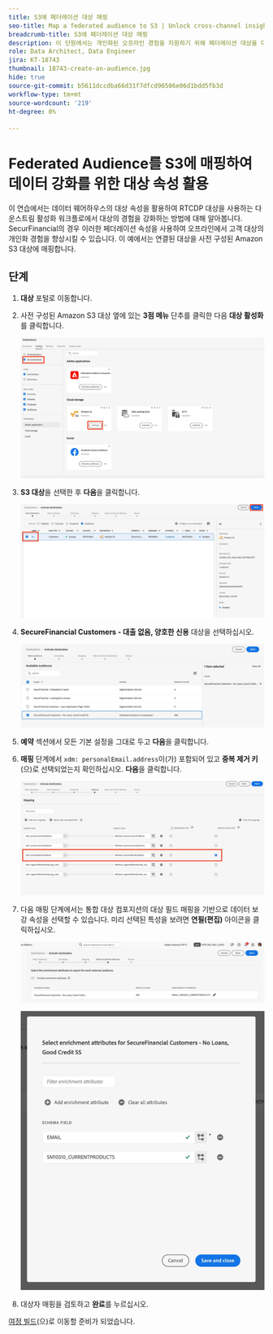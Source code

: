 ```yaml
---
title: S3에 페더레이션 대상 매핑
seo-title: Map a federated audience to S3 | Unlock cross-channel insights with Federated Audience Composition
breadcrumb-title: S3에 페더레이션 대상 매핑
description: 이 단원에서는 개인화된 오프라인 경험을 지원하기 위해 페더레이션 대상을 다운스트림 Real-Time CDP 대상에 매핑합니다.
role: Data Architect, Data Engineer
jira: KT-18743
thumbnail: 18743-create-an-audience.jpg
hide: true
source-git-commit: b5611dccdba66d31f7dfcd96506e06d1bdd5fb3d
workflow-type: tm+mt
source-wordcount: '219'
ht-degree: 0%

---
```



# Federated Audience를 S3에 매핑하여 데이터 강화를 위한 대상 속성 활용

이 연습에서는 데이터 웨어하우스의 대상 속성을 활용하여 RTCDP 대상을 사용하는 다운스트림 활성화 워크플로에서 대상의 경험을 강화하는 방법에 대해 알아봅니다. SecurFinancial의 경우 이러한 페더레이션 속성을 사용하여 오프라인에서 고객 대상의 개인화 경험을 향상시킬 수 있습니다. 이 예에서는 연결된 대상을 사전 구성된 Amazon S3 대상에 매핑합니다.

## 단계

1. **대상** 포털로 이동합니다.

2. 사전 구성된 Amazon S3 대상 옆에 있는 **3점 메뉴** 단추를 클릭한 다음 **대상 활성화**&#x200B;를 클릭합니다.

   ![활성화-대상](assets/activate-audiences.png)

3. **S3 대상**&#x200B;을 선택한 후 **다음**&#x200B;을 클릭합니다.

   ![select-s3-destination](assets/select-s3-destination.png)

4. **SecureFinancial Customers - 대출 없음, 양호한 신용** 대상을 선택하십시오.

   ![select-s3-audience](assets/select-s3-audience.png)

5. **예약** 섹션에서 모든 기본 설정을 그대로 두고 **다음**&#x200B;을 클릭합니다.

6. **매핑** 단계에서 `xdm: personalEmail.address`이(가) 포함되어 있고 **중복 제거 키**(으)로 선택되었는지 확인하십시오. **다음**&#x200B;을 클릭합니다.

   ![중복 제거 키](assets/deduplication-key.png)

7. 다음 매핑 단계에서는 통합 대상 컴포지션의 대상 필드 매핑을 기반으로 데이터 보강 속성을 선택할 수 있습니다. 미리 선택된 특성을 보려면 **연필(편집)** 아이콘을 클릭하십시오.

   ![edit-attributes](assets/edit-attributes.png)

   ![final-attributes](assets/final-attribution.png)

8. 대상자 매핑을 검토하고 **완료**&#x200B;를 누르십시오.

[여정 빌드](build-journey-federated-audience.md)(으)로 이동할 준비가 되었습니다.
